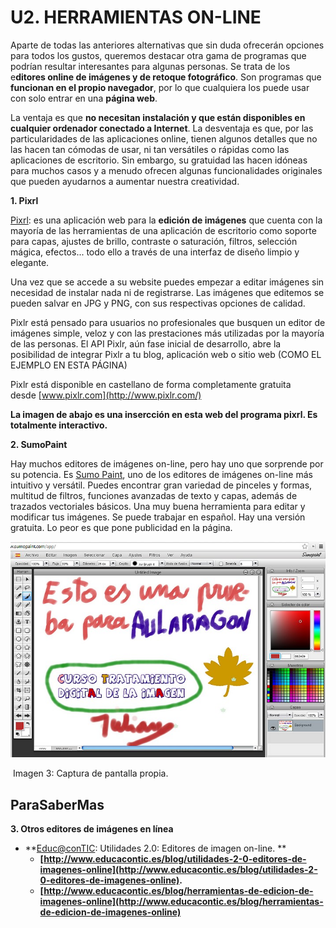 # U2. HERRAMIENTAS ON-LINE

Aparte de todas las anteriores alternativas que sin duda ofrecerán opciones para todos los gustos, queremos destacar otra gama de programas que podrían resultar interesantes para algunas personas. Se trata de los e**ditores online de imágenes y de retoque fotográfico**. Son programas que **funcionan en el propio navegador**, por lo que cualquiera los puede usar con solo entrar en una **página web**.

La ventaja es que **no necesitan instalación y que están disponibles en cualquier ordenador conectado a Internet**. La desventaja es que, por las particularidades de las aplicaciones online, tienen algunos detalles que no las hacen tan cómodas de usar, ni tan versátiles o rápidas como las aplicaciones de escritorio. Sin embargo, su gratuidad las hacen idóneas para muchos casos y a menudo ofrecen algunas funcionalidades originales que pueden ayudarnos a aumentar nuestra creatividad.

**1\. Pixrl**

[Pixrl](http://pixlr.com/): es una aplicación web para la **edición de imágenes** que cuenta con la mayoría de las herramientas de una aplicación de escritorio como soporte para capas, ajustes de brillo, contraste o saturación, filtros, selección mágica, efectos... todo ello a través de una interfaz de diseño limpio y elegante.   
  
Una vez que se accede a su website puedes empezar a editar imágenes sin necesidad de instalar nada ni de registrarse. Las imágenes que editemos se pueden salvar en JPG y PNG, con sus respectivas opciones de calidad.  
  
Pixlr está pensado para usuarios no profesionales que busquen un editor de imágenes simple, veloz y con las prestaciones más utilizadas por la mayoría de las personas. El API Pixlr, aún fase inicial de desarrollo, abre la posibilidad de integrar Pixlr a tu blog, aplicación web o sitio web (COMO EL EJEMPLO EN ESTA PÁGINA)  
  
Pixlr está disponible en castellano de forma completamente gratuita desde [www.pixlr.com](http://www.pixlr.com/)

**La imagen de abajo es una insercción en esta web del programa pixrl. Es totalmente interactivo.**

**2\. SumoPaint**

Hay muchos editores de imágenes on-line, pero hay uno que sorprende por su potencia. Es [Sumo Paint](http://www.sumopaint.com/), uno de los editores de imágenes on-line más intuitivo y versátil. Puedes encontrar gran variedad de pinceles y formas, multitud de filtros, funciones avanzadas de texto y capas, además de trazados vectoriales básicos. Una muy buena herramienta para editar y modificar tus imágenes. Se puede trabajar en español. Hay una versión gratuita. Lo peor es que pone publicidad en la página.


![](img/sumo.jpg "Sumopaint")


 Imagen 3: Captura de pantalla propia.

## ParaSaberMas

**3\. Otros editores de imágenes en línea**

*   **[Educ@conTIC](http://www.educacontic.es/): Utilidades 2.0: Editores de imagen on-line. **
    *   **[http://www.educacontic.es/blog/utilidades-2-0-editores-de-imagenes-online](http://www.educacontic.es/blog/utilidades-2-0-editores-de-imagenes-online).**
    *   **[http://www.educacontic.es/blog/herramientas-de-edicion-de-imagenes-online](http://www.educacontic.es/blog/herramientas-de-edicion-de-imagenes-online)**

